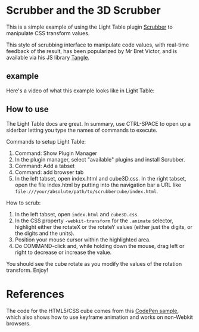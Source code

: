 # Scrubber and the 3D Scrubber

This is a simple example of using the Light Table plugin [Scrubber](https://github.com/stratospark/lt-scrubber) to manipulate CSS transform values.

This style of scrubbing interface to manipulate code values, with real-time feedback of the result, has been popularized by Mr Bret Victor, and is available via his JS library [Tangle](http://worrydream.com/Tangle/).

## example

Here's a video of what this example looks like in Light Table:

<a href="screenscrubber_video.gif"></a>

## How to use

The Light Table docs are great. In summary, use CTRL-SPACE to open up a siderbar letting you type the names of commands to execute.

Commands to setup Light Table:
1. Command: Show Plugin Manager
2. In the plugin manager, select "available" plugins and install Scrubber.
3. Command: Add a tabset
4. Command: add browser tab
5. In the left tabset, open index.html and cube3D.css. In the right tabset, open the file index.html by putting into the navigation bar a URL like `file:///your/absolute/path/to/scrubbercube/index.html`.

How to scrub:
1. In the left tabset, open `index.html` and `cube3D.css`.
2. In the CSS property `-webkit-transform` for the `.animate` selector, highlight either the rotateX or the rotateY values (either just the digits, or the digits and the units).
3. Position your mouse cursor within the highlighted area.
4. Do COMMAND-click and, while holding down the mouse, drag left or right to decrease or increase the value.

You should see the cube rotate as you modify the values of the rotation transform. Enjoy!


# References

The code for the HTML5/CSS cube comes from this [CodePen sample](http://cssdeck.com/labs/simple-css3-3d-cube), which also shows how to use keyframe animation and works on non-Webkit browsers.
